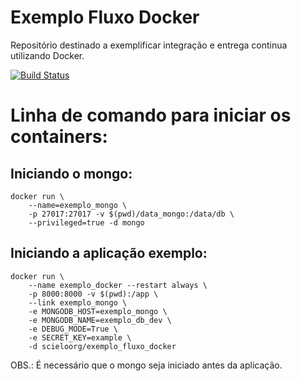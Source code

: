 # Exemplo Fluxo Docker
Repositório destinado a exemplificar integração e entrega continua utilizando Docker.

[![Build Status](https://travis-ci.org/scieloorg/exemplo_fluxo_docker.svg?branch=master)](https://travis-ci.org/scieloorg/exemplo_fluxo_docker)

# Linha de comando para iniciar os containers:

## Iniciando o mongo:

```shell
docker run \
    --name=exemplo_mongo \
    -p 27017:27017 -v $(pwd)/data_mongo:/data/db \
    --privileged=true -d mongo
```


## Iniciando a aplicação exemplo:

```shell
docker run \
    --name exemplo_docker --restart always \
    -p 8000:8000 -v $(pwd):/app \
    --link exemplo_mongo \
    -e MONGODB_HOST=exemplo_mongo \
    -e MONGODB_NAME=exemplo_db_dev \
    -e DEBUG_MODE=True \
    -e SECRET_KEY=example \
    -d scieloorg/exemplo_fluxo_docker
```

OBS.: É necessário que o mongo seja iniciado antes da aplicação.
